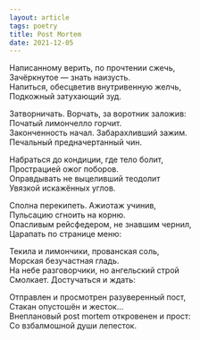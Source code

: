 ```yaml
---
layout: article
tags: poetry
title: Post Mortem
date: 2021-12-05
---
```


Написанному верить, по прочтении сжечь,<br>
Зачёркнутое — знать наизусть.<br>
Напиться, обесцветив внутривенную желчь,<br>
Подкожный затухающий зуд.<br>

Затворничать. Ворчать, за воротник заложив:<br>
Початый лимончелло горчит.<br>
Законченность начал. Забарахливший зажим.<br>
Печальный предначертанный чин.<br>

Набраться до кондиции, где тело болит,<br>
Прострацией ожог поборов.<br>
Оправдывать не выцеливший теодолит<br>
Увязкой искажённых углов.<br>

Сполна перекипеть. Ажиотаж учинив,<br>
Пульсацию сгноить на корню.<br>
Опасливым рейсфедером, не знавшим чернил,<br>
Царапать по странице меню:<br>

Текила и лимончики, прованская соль,<br>
Морская безучастная гладь.<br>
На небе разговорчики, но ангельский строй<br>
Смолкает. Достучаться и ждать:<br>

Отправлен и просмотрен разуверенный пост,<br>
Стакан опустошён и жесток...<br>
Внеплановый post mortem откровенен и прост:<br>
Со взбалмошной души лепесток.
